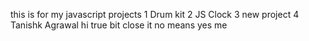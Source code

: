 this is for my javascript projects
1 Drum kit
2 JS Clock
3 new project
4 Tanishk Agrawal hi true bit close it
no means yes me
